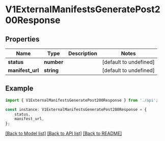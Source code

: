 # V1ExternalManifestsGeneratePost200Response


## Properties

Name | Type | Description | Notes
------------ | ------------- | ------------- | -------------
**status** | **number** |  | [default to undefined]
**manifest_url** | **string** |  | [default to undefined]

## Example

```typescript
import { V1ExternalManifestsGeneratePost200Response } from './api';

const instance: V1ExternalManifestsGeneratePost200Response = {
    status,
    manifest_url,
};
```

[[Back to Model list]](../README.md#documentation-for-models) [[Back to API list]](../README.md#documentation-for-api-endpoints) [[Back to README]](../README.md)
